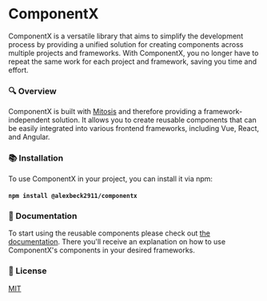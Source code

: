 # ComponentX

ComponentX is a versatile library that aims to simplify 
the development process by providing a unified solution for 
creating components across multiple projects and frameworks. 
With ComponentX, you no longer have to repeat the same work 
for each project and framework, saving you time and effort.

### 🔍 Overview
ComponentX is built with [Mitosis](https://github.com/BuilderIO/mitosis) 
and therefore providing a framework-independent 
solution. It allows you to create reusable components that can be 
easily integrated into various frontend frameworks, 
including Vue, React, and Angular.

### 📚 Installation
To use ComponentX in your project, you can install it via npm:

#### `npm install @alexbeck2911/componentx`

### 📗 Documentation
To start using the reusable components please check out [the documentation](docs/README.MD). There you'll receive an explanation on
how to use ComponentX's components in your desired frameworks.

### 📃 License

[MIT](http://opensource.org/licenses/MIT)
